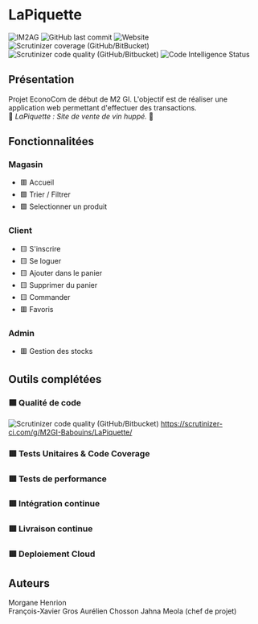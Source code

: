 # LaPiquette

![IM2AG](https://img.shields.io/badge/IM2AG-Seal%20of%20Quality-blue) 
![GitHub last commit](https://img.shields.io/github/last-commit/M2GI-Babouins/LaPiquette)
![Website](https://img.shields.io/website?label=Website%20Deployment&logo=Deployment&url=https%3A%2F%2Flapiquette.herokuapp.com%2F)
<br>
![Scrutinizer coverage (GitHub/BitBucket)](https://img.shields.io/scrutinizer/coverage/g/M2GI-Babouins/LaPiquette)
![Scrutinizer code quality (GitHub/Bitbucket)](https://img.shields.io/scrutinizer/quality/g/M2GI-Babouins/LaPiquette)
![Code Intelligence Status](https://scrutinizer-ci.com/g/M2GI-Babouins/LaPiquette/badges/code-intelligence.svg?b=main)
## Présentation

Projet EconoCom de début de M2 GI. L'objectif est de réaliser une application web permettant d'effectuer des transactions. <br>
🍷 _LaPiquette : Site de vente de vin huppé._ 🍷

## Fonctionnalitées

### Magasin

- 🟥 Accueil
- 🟩 Trier / Filtrer
- 🟩 Selectionner un produit

### Client

- 🟨 S'inscrire
- 🟨 Se loguer
- 🟨 Ajouter dans le panier
- 🟨 Supprimer du panier
- 🟨 Commander
- 🟥 Favoris

### Admin

- 🟥 Gestion des stocks

## Outils complétées

### 🟩 Qualité de code
![Scrutinizer code quality (GitHub/Bitbucket)](https://img.shields.io/scrutinizer/quality/g/M2GI-Babouins/LaPiquette)
https://scrutinizer-ci.com/g/M2GI-Babouins/LaPiquette/

### 🟥 Tests Unitaires & Code Coverage

### 🟥 Tests de performance

### 🟥 Intégration continue

### 🟥 Livraison continue

### 🟥 Deploiement Cloud

## Auteurs

Morgane Henrion  
François-Xavier Gros
Aurélien Chosson
Jahna Meola (chef de projet)
